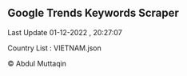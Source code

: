 

## Google Trends Keywords Scraper 
 
Last Update 01-12-2022 , 20:27:07

Country List :
VIETNAM.json



© Abdul Muttaqin 
